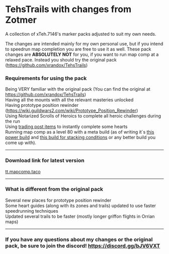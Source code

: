 # TehsTrails with changes from Zotmer
A collection of xTeh.7146's marker packs adjusted to suit my own needs.

The changes are intended mainly for my own personal use, but if you intend to speedrun map completion you are free to use it as well. These pack changes are **ABSOLUTELY NOT** for you, if you want to run map comp at a relaxed pace. Instead you should try the original pack (https://github.com/xrandox/TehsTrails) 

### Requirements for using the pack
Being VERY familiar with the original pack (You can find the original at https://github.com/xrandox/TehsTrails)  
Having all the mounts with all the relevant masteries unlocked  
Having prototype position rewinder (https://wiki.guildwars2.com/wiki/Prototype_Position_Rewinder)  
Using Notarized Scrolls of Heroics to complete all heroic challenges during the run  
Using [trading post items](https://github.com/xrandox/TehsTrails/wiki/List-of-Trading-Post-Heart-Items) to instantly complete some hearts  
Running map comp as a level 80 with a meta build (as of writing it´s [this power build](http://en.gw2skills.net/editor/?PawAoqRlN0w2qbZlNswGZjOMX7PVA-zRIYR09PINTo2RZlSR1sY1yG-e) and [this build for stacking conditions](http://en.gw2skills.net/editor/?PawAUprlN0wO6YIhMqyGZjO2W%2FvWA-zRRYBRwQGF8DTqCoZE1OIrEIdSADDA-e) or any better build you come up with). 
***

### Download link for latest version
[tt.mapcomp.taco](https://github.com/zotmer/TehsTrails/raw/version_zotmer/Map%20Completion/tt.mapcomp.taco)

***

### What is different from the original pack
Several new places for prototype position rewinder  
Some heart guides (along with its zones and trails) updated to use faster speedrunning techniques  
Updated several trails to be faster (mostly longer griffon flights in Orrian maps)
***

### If you have any questions about my changes or the original pack, be sure to join the discord! https://discord.gg/bJV6VXT
